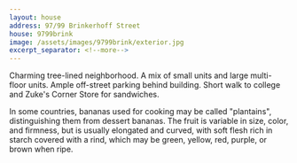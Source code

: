 ```yaml
---
layout: house
address: 97/99 Brinkerhoff Street
house: 9799brink
image: /assets/images/9799brink/exterior.jpg
excerpt_separator: <!--more-->
---
```


Charming tree-lined neighborhood. A mix of small units and large multi-floor units. Ample off-street parking behind building. Short walk to college and Zuke's Corner Store for sandwiches.

<!--more-->

In some countries, bananas used for cooking may be called "plantains",
distinguishing them from dessert bananas. The fruit is variable in size, color,
and firmness, but is usually elongated and curved, with soft flesh rich in
starch covered with a rind, which may be green, yellow, red, purple, or brown
when ripe.
